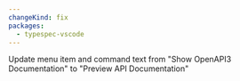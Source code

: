 ```yaml
---
changeKind: fix
packages:
  - typespec-vscode
---
```


Update menu item and command text from "Show OpenAPI3 Documentation" to "Preview API Documentation"
